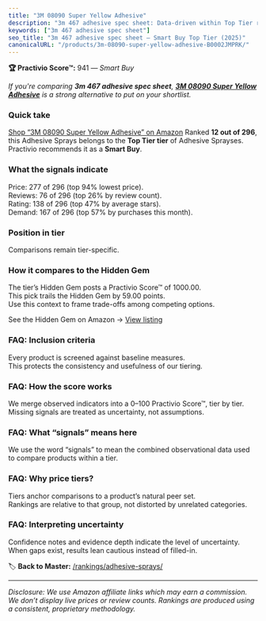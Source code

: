 ```yaml
---
title: "3M 08090 Super Yellow Adhesive"
description: "3m 467 adhesive spec sheet: Data-driven within Top Tier ranking using the Practivio Score™. Positioned by quality, value, demand, findability, momentum."
keywords: ["3m 467 adhesive spec sheet"]
seo_title: "3m 467 adhesive spec sheet — Smart Buy Top Tier (2025)"
canonicalURL: "/products/3m-08090-super-yellow-adhesive-B0002JMPRK/"
---
```


**🏆 Practivio Score™:** 941 — _Smart Buy_


*If you're comparing **3m 467 adhesive spec sheet**, **[3M 08090 Super Yellow Adhesive](https://www.amazon.com/dp/B0002JMPRK?tag=practivio-20)** is a strong alternative to put on your shortlist.*
### Quick take
[Shop “3M 08090 Super Yellow Adhesive” on Amazon](https://www.amazon.com/dp/B0002JMPRK?tag=practivio-20)
Ranked **12 out of 296**, this Adhesive Sprays belongs to the **Top Tier tier** of Adhesive Sprayses.  
Practivio recommends it as a **Smart Buy**.

### What the signals indicate
Price: 277 of 296 (top 94% lowest price).  
Reviews: 76 of 296 (top 26% by review count).  
Rating: 138 of 296 (top 47% by average stars).  
Demand: 167 of 296 (top 57% by purchases this month).

### Position in tier
Comparisons remain tier-specific.

### How it compares to the Hidden Gem
The tier’s Hidden Gem posts a Practivio Score™ of 1000.00.  
This pick trails the Hidden Gem by 59.00 points.  
Use this context to frame trade-offs among competing options.  

See the Hidden Gem on Amazon → [View listing](https://www.amazon.com/dp/B0B191V6VJ?tag=practivio-20)

### FAQ: Inclusion criteria
Every product is screened against baseline measures.  
This protects the consistency and usefulness of our tiering.

### FAQ: How the score works
We merge observed indicators into a 0–100 Practivio Score™, tier by tier.  
Missing signals are treated as uncertainty, not assumptions.

### FAQ: What “signals” means here
We use the word “signals” to mean the combined observational data used to compare products within a tier.

### FAQ: Why price tiers?
Tiers anchor comparisons to a product’s natural peer set.  
Rankings are relative to that group, not distorted by unrelated categories.

### FAQ: Interpreting uncertainty
Confidence notes and evidence depth indicate the level of uncertainty.  
When gaps exist, results lean cautious instead of filled-in.


🏷️ **Back to Master:** [/rankings/adhesive-sprays/](/rankings/adhesive-sprays/)

---
_Disclosure: We use Amazon affiliate links which may earn a commission. We don’t display live prices or review counts. Rankings are produced using a consistent, proprietary methodology._
